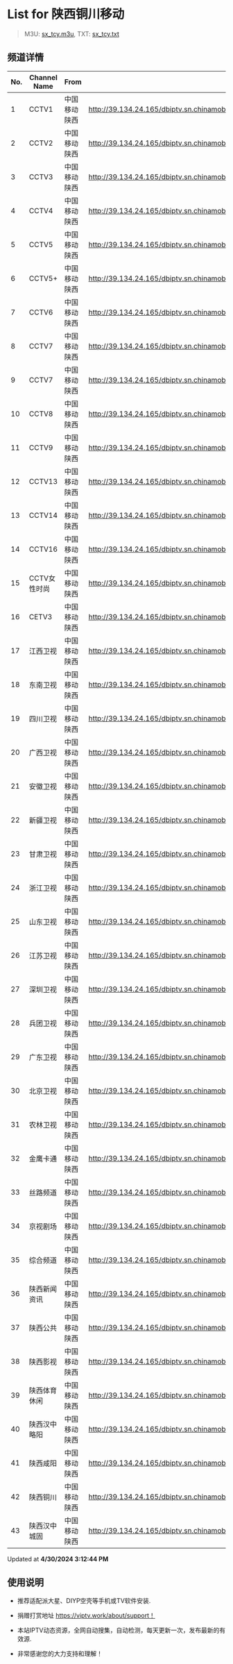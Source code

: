 # List for **陕西铜川移动**

> M3U: [sx_tcy.m3u](./sx_tcy.m3u ), TXT: [sx_tcy.txt](./txt/sx_tcy.txt )

## 频道详情

| No. | Channel Name | From | Source |
| --- | ------------ | ---- | ------ |
| 1 | CCTV1 | 中国移动陕西 | <http://39.134.24.165/dbiptv.sn.chinamobile.com/PLTV/88888888/224/3221225804/1.m3u8> |
| 2 | CCTV2 | 中国移动陕西 | <http://39.134.24.165/dbiptv.sn.chinamobile.com/PLTV/88888888/224/3221226195/1.m3u8> |
| 3 | CCTV3 | 中国移动陕西 | <http://39.134.24.165/dbiptv.sn.chinamobile.com/PLTV/88888888/224/3221226397/1.m3u8> |
| 4 | CCTV4 | 中国移动陕西 | <http://39.134.24.165/dbiptv.sn.chinamobile.com/PLTV/88888888/224/3221226191/1.m3u8> |
| 5 | CCTV5 | 中国移动陕西 | <http://39.134.24.165/dbiptv.sn.chinamobile.com/PLTV/88888888/224/3221226395/1.m3u8> |
| 6 | CCTV5+ | 中国移动陕西 | <http://39.134.24.165/dbiptv.sn.chinamobile.com/PLTV/88888888/224/3221225761/1.m3u8> |
| 7 | CCTV6 | 中国移动陕西 | <http://39.134.24.165/dbiptv.sn.chinamobile.com/PLTV/88888888/224/3221226393/1.m3u8> |
| 8 | CCTV7 | 中国移动陕西 | <http://39.134.24.165/dbiptv.sn.chinamobile.com/PLTV/88888888/224/3221226192/1.m3u8> |
| 9 | CCTV7 | 中国移动陕西 | <http://39.134.24.165/dbiptv.sn.chinamobile.com/PLTV/88888888/224/3221225778/1.m3u8> |
| 10 | CCTV8 | 中国移动陕西 | <http://39.134.24.165/dbiptv.sn.chinamobile.com/PLTV/88888888/224/3221226391/1.m3u8> |
| 11 | CCTV9 | 中国移动陕西 | <http://39.134.24.165/dbiptv.sn.chinamobile.com/PLTV/88888888/224/3221226197/1.m3u8> |
| 12 | CCTV13 | 中国移动陕西 | <http://39.134.24.165/dbiptv.sn.chinamobile.com/PLTV/88888888/224/3221226233/1.m3u8> |
| 13 | CCTV14 | 中国移动陕西 | <http://39.134.24.165/dbiptv.sn.chinamobile.com/PLTV/88888888/224/3221226193/1.m3u8> |
| 14 | CCTV16 | 中国移动陕西 | <http://39.134.24.165/dbiptv.sn.chinamobile.com/PLTV/88888888/224/3221226921/1.m3u8> |
| 15 | CCTV女性时尚 | 中国移动陕西 | <http://39.134.24.165/dbiptv.sn.chinamobile.com/PLTV/88888888/224/3221226237/1.m3u8> |
| 16 | CETV3 | 中国移动陕西 | <http://39.134.24.165/dbiptv.sn.chinamobile.com/PLTV/88888888/224/3221226226/1.m3u8> |
| 17 | 江西卫视 | 中国移动陕西 | <http://39.134.24.165/dbiptv.sn.chinamobile.com/PLTV/88888888/224/3221225764/1.m3u8> |
| 18 | 东南卫视 | 中国移动陕西 | <http://39.134.24.165/dbiptv.sn.chinamobile.com/PLTV/88888888/224/3221225766/1.m3u8> |
| 19 | 四川卫视 | 中国移动陕西 | <http://39.134.24.165/dbiptv.sn.chinamobile.com/PLTV/88888888/224/3221225768/1.m3u8> |
| 20 | 广西卫视 | 中国移动陕西 | <http://39.134.24.165/dbiptv.sn.chinamobile.com/PLTV/88888888/224/3221225770/1.m3u8> |
| 21 | 安徽卫视 | 中国移动陕西 | <http://39.134.24.165/dbiptv.sn.chinamobile.com/PLTV/88888888/224/3221225773/1.m3u8> |
| 22 | 新疆卫视 | 中国移动陕西 | <http://39.134.24.165/dbiptv.sn.chinamobile.com/PLTV/88888888/224/3221225747/1.m3u8> |
| 23 | 甘肃卫视 | 中国移动陕西 | <http://39.134.24.165/dbiptv.sn.chinamobile.com/PLTV/88888888/224/3221225754/1.m3u8> |
| 24 | 浙江卫视 | 中国移动陕西 | <http://39.134.24.165/dbiptv.sn.chinamobile.com/PLTV/88888888/224/3221225798/1.m3u8> |
| 25 | 山东卫视 | 中国移动陕西 | <http://39.134.24.165/dbiptv.sn.chinamobile.com/PLTV/88888888/224/3221226012/1.m3u8> |
| 26 | 江苏卫视 | 中国移动陕西 | <http://39.134.24.165/dbiptv.sn.chinamobile.com/PLTV/88888888/224/3221226200/1.m3u8> |
| 27 | 深圳卫视 | 中国移动陕西 | <http://39.134.24.165/dbiptv.sn.chinamobile.com/PLTV/88888888/224/3221226205/1.m3u8> |
| 28 | 兵团卫视 | 中国移动陕西 | <http://39.134.24.165/dbiptv.sn.chinamobile.com/PLTV/88888888/224/3221226214/1.m3u8> |
| 29 | 广东卫视 | 中国移动陕西 | <http://39.134.24.165/dbiptv.sn.chinamobile.com/PLTV/88888888/224/3221226216/1.m3u8> |
| 30 | 北京卫视 | 中国移动陕西 | <http://39.134.24.165/dbiptv.sn.chinamobile.com/PLTV/88888888/224/3221226222/1.m3u8> |
| 31 | 农林卫视 | 中国移动陕西 | <http://39.134.24.165/dbiptv.sn.chinamobile.com/PLTV/88888888/224/3221226229/1.m3u8> |
| 32 | 金鹰卡通 | 中国移动陕西 | <http://39.134.24.165/dbiptv.sn.chinamobile.com/PLTV/88888888/224/3221225744/1.m3u8> |
| 33 | 丝路频道 | 中国移动陕西 | <http://39.134.24.165/dbiptv.sn.chinamobile.com/PLTV/88888888/224/3221226370/1.m3u8> |
| 34 | 京视剧场 | 中国移动陕西 | <http://39.134.24.165/dbiptv.sn.chinamobile.com/PLTV/88888888/224/3221226243/1.m3u8> |
| 35 | 综合频道 | 中国移动陕西 | <http://39.134.24.165/dbiptv.sn.chinamobile.com/PLTV/88888888/224/3221226331/1.m3u8> |
| 36 | 陕西新闻资讯 | 中国移动陕西 | <http://39.134.24.165/dbiptv.sn.chinamobile.com/PLTV/88888888/224/3221226357/1.m3u8> |
| 37 | 陕西公共 | 中国移动陕西 | <http://39.134.24.165/dbiptv.sn.chinamobile.com/PLTV/88888888/224/3221226361/1.m3u8> |
| 38 | 陕西影视 | 中国移动陕西 | <http://39.134.24.165/dbiptv.sn.chinamobile.com/PLTV/88888888/224/3221226360/1.m3u8> |
| 39 | 陕西体育休闲 | 中国移动陕西 | <http://39.134.24.165/dbiptv.sn.chinamobile.com/PLTV/88888888/224/3221226363/1.m3u8> |
| 40 | 陕西汉中略阳 | 中国移动陕西 | <http://39.134.24.165/dbiptv.sn.chinamobile.com/PLTV/88888888/224/3221226322/1.m3u8> |
| 41 | 陕西咸阳 | 中国移动陕西 | <http://39.134.24.165/dbiptv.sn.chinamobile.com/PLTV/88888888/224/3221226372/1.m3u8> |
| 42 | 陕西铜川 | 中国移动陕西 | <http://39.134.24.165/dbiptv.sn.chinamobile.com/PLTV/88888888/224/3221226379/1.m3u8> |
| 43 | 陕西汉中城固 | 中国移动陕西 | <http://39.134.24.165/dbiptv.sn.chinamobile.com/PLTV/88888888/224/3221226920/1.m3u8> |

Updated at **4/30/2024 3:12:44 PM**

## 使用说明

- 推荐适配派大星、DIYP空壳等手机或TV软件安装.

- 捐赠打赏地址 <https://viptv.work/about/support！>

- 本站IPTV动态资源，全网自动搜集，自动检测，每天更新一次，发布最新的有效源.

- 非常感谢您的大力支持和理解！
